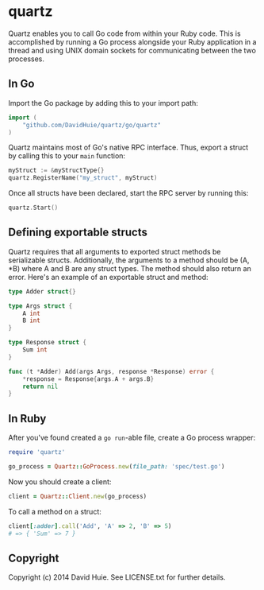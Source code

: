 # quartz

Quartz enables you to call Go code from within your
Ruby code. This is accomplished by running a Go process
alongside your Ruby application in a thread and using
UNIX domain sockets for communicating between the two
processes.

## In Go

Import the Go package by adding this to your import path:

```go
import (
	"github.com/DavidHuie/quartz/go/quartz"
)
```

Quartz maintains most of Go's native RPC interface. Thus, export a struct
by calling this to your `main` function:

```go
myStruct := &myStructType{}
quartz.RegisterName("my_struct", myStruct)
```

Once all structs have been declared, start the RPC server by running this:

```go
quartz.Start()
```

## Defining exportable structs

Quartz requires that all arguments to exported struct methods be serializable
structs. Additionally, the arguments to a method should be (A, *B) where A and
B are any struct types. The method should also return an error.
Here's an example of an exportable struct and method:

```go
type Adder struct{}

type Args struct {
	A int
	B int
}

type Response struct {
	Sum int
}

func (t *Adder) Add(args Args, response *Response) error {
	*response = Response{args.A + args.B}
	return nil
}
```

## In Ruby

After you've found created a `go run`-able file, create a Go process wrapper:

```ruby
require 'quartz'

go_process = Quartz::GoProcess.new(file_path: 'spec/test.go')
```

Now you should create a client:

```ruby
client = Quartz::Client.new(go_process)
```

To call a method on a struct:

```ruby
client[:adder].call('Add', 'A' => 2, 'B' => 5)
# => { 'Sum' => 7 }
```

## Copyright

Copyright (c) 2014 David Huie. See LICENSE.txt for further details.

